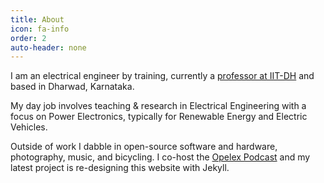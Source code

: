 ```yaml
---
title: About
icon: fa-info
order: 2
auto-header: none
---
```


I am an electrical engineer by training, currently a <a href="http://iitdh.ac.in/~kabhijit" target="_blank">professor at IIT-DH</a> and based in Dharwad, Karnataka.

My day job involves teaching & research in Electrical Engineering with a focus on Power Electronics, typically for Renewable Energy and Electric Vehicles.

Outside of work I dabble in open-source software and hardware, photography, music, and bicycling. I co-host the  <a href="opelex.net/podcast" target="_blank">Opelex Podcast</a> and my latest project is re-designing this website with Jekyll.
